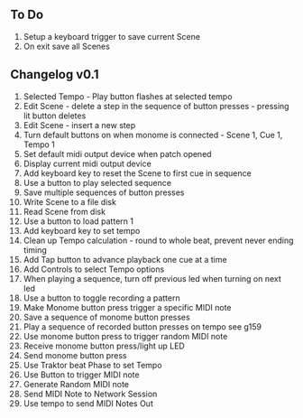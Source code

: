 ## To Do ##

1. Setup a keyboard trigger to save current Scene
1. On exit save all Scenes

## Changelog v0.1 ##

1. Selected Tempo - Play button flashes at selected tempo
1. Edit Scene - delete a step in the sequence of button presses - pressing lit button deletes
1. Edit Scene - insert a new step
1. Turn default buttons on when monome is connected - Scene 1, Cue 1, Tempo 1
1. Set default midi output device when patch opened
1. Display current midi output device
1. Add keyboard key to reset the Scene to first cue in sequence
1. Use a button to play selected sequence
1. Save multiple sequences of button presses
1. Write Scene to a file disk
1. Read Scene from disk
1. Use a button to load pattern 1
1. Add keyboard key to set tempo
1. Clean up Tempo calculation - round to whole beat, prevent never ending timing
1. Add Tap button to advance playback one cue at a time
1. Add Controls to select Tempo options
1. When playing a sequence, turn off previous led when turning on next led
1. Use a button to toggle recording a pattern
1. Make Monome button press trigger a specific MIDI note
1. Save a sequence of monome button presses
1. Play a sequence of recorded button presses on tempo see g159
1. Use monome button press to trigger random MIDI note
1. Receive monome button press/light up LED
1. Send monome button press
1. Use Traktor beat Phase to set Tempo
1. Use Button to trigger MIDI note
1. Generate Random MIDI note
1. Send MIDI Note to Network Session
1. Use tempo to send MIDI Notes Out